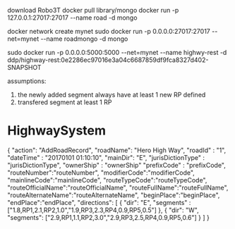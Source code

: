 

download Robo3T
docker pull library/mongo
docker run -p 127.0.0.1:27017:27017 --name road -d mongo

docker network create mynet
sudo docker run -p 0.0.0.0:27017:27017 --net=mynet --name roadmongo -d mongo

sudo docker run -p 0.0.0.0:5000:5000 --net=mynet --name highwy-rest -d  ddp/highway-rest:0e2286ec97016e3a04c6687859df9fca8327d402-SNAPSHOT


assumptions:
1. the newly added segment always have at least 1 new RP defined
2. transfered segment at least 1 RP

# HighwaySystem

{
  "action": "AddRoadRecord",
  "roadName": "Hero High Way",
  "roadId" : "1",
  "dateTime" : "20170101 01:10:10",
  "mainDir": "E",
   "jurisDictionType" : "jurisDictionType",
   "ownerShip" : "ownerShip"
   "prefixCode" : "prefixCode",
   "routeNumber":"routeNumber",
   "modifierCode":"modifierCode",
   "mainlineCode":"mainlineCode",
   "routeTypeCode":"routeTypeCode",
   "routeOfficialName":"routeOfficialName",
   "routeFullName":"routeFullName",
   "routeAlternateName":"routeAlternateName",
   "beginPlace":"beginPlace",
   "endPlace":"endPlace",
  "directions": [
    {
      "dir": "E",
      "segments" : ["1.8,RP1,2.1,RP2,1.0","1.9,RP3,2.3,RP4,0.9,RP5,0.5"]
    },
    {
      "dir": "W",
      "segments": ["2.9,RP1,1.1,RP2,3.0","2.9,RP3,2.5,RP4,0.9,RP5,0.6"]
    }
  ]
}
